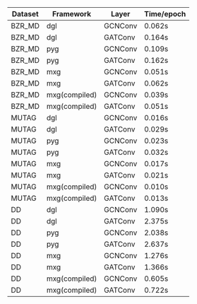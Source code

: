 | Dataset | Framework | Layer | Time/epoch |
| --- | --- | --- | --- |
| BZR_MD | dgl | GCNConv | 0.062s |
| BZR_MD | dgl | GATConv | 0.164s |
| BZR_MD | pyg | GCNConv | 0.109s |
| BZR_MD | pyg | GATConv | 0.162s |
| BZR_MD | mxg | GCNConv | 0.051s |
| BZR_MD | mxg | GATConv | 0.062s |
| BZR_MD | mxg(compiled) | GCNConv | 0.039s |
| BZR_MD | mxg(compiled) | GATConv | 0.051s |
| MUTAG | dgl | GCNConv | 0.016s |
| MUTAG | dgl | GATConv | 0.029s |
| MUTAG | pyg | GCNConv | 0.023s |
| MUTAG | pyg | GATConv | 0.032s |
| MUTAG | mxg | GCNConv | 0.017s |
| MUTAG | mxg | GATConv | 0.021s |
| MUTAG | mxg(compiled) | GCNConv | 0.010s |
| MUTAG | mxg(compiled) | GATConv | 0.013s |
| DD | dgl | GCNConv | 1.090s |
| DD | dgl | GATConv | 2.375s |
| DD | pyg | GCNConv | 2.038s |
| DD | pyg | GATConv | 2.637s |
| DD | mxg | GCNConv | 1.276s |
| DD | mxg | GATConv | 1.366s |
| DD | mxg(compiled) | GCNConv | 0.605s |
| DD | mxg(compiled) | GATConv | 0.722s |
